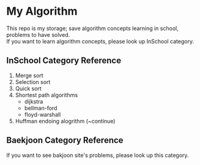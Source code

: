 # My Algorithm

This repo is my storage; save algorithm concepts learning in school, problems to have solved.<br>
If you want to learn algorithm concepts, please look up InSchool category.<br>

## InSchool Category Reference

1. Merge sort
2. Selection sort
3. Quick sort
4. Shortest path algorithms 
   - dijkstra
   - bellman-ford
   - floyd-warshall
5. Huffman endoing alogrithm (~continue)
   
## Baekjoon Category Reference

If you want to see bakjoon site's problems, please look up this category.
